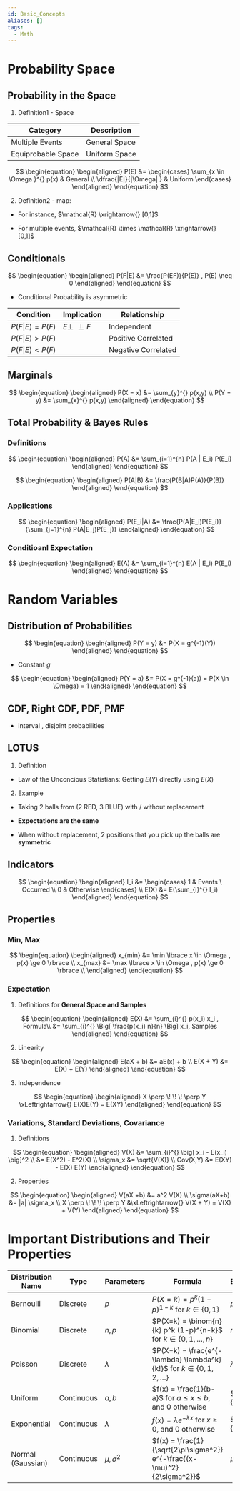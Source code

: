 ```yaml
---
id: Basic_Concepts
aliases: []
tags:
  - Math
---
```


# Probability Space

## Probability in the Space

1. Definition1 - Space

| Category | Description |
|---|---|
| Multiple Events | General Space |
| Equiprobable Space | Uniform Space |


$$
\begin{equation}
\begin{aligned}
P(E) &= \begin{cases}
\sum_{x \in \Omega }^{} p(x) & General \\
\dfrac{|E|}{|\Omega| } & Uniform
\end{cases}
\end{aligned}
\end{equation}
$$

2. Definition2 - map:

- For instance, $\mathcal{R} \xrightarrow{} [0,1]$

- For multiple events, $\mathcal{R} \times \mathcal{R} \xrightarrow{}  [0,1]$

## Conditionals

$$
\begin{equation}
\begin{aligned}
P(F|E) &= \frac{P(EF)}{P(E)} , P(E) \neq 0
\end{aligned}
\end{equation}
$$

- Conditional Probability is asymmetric


| Condition           | Implication         | Relationship       |
|---------------------|---------------------|--------------------|
| $P(F \| E) = P(F)$   | $E \perp \! \! \! \perp F$ | Independent        |
| $P(F \| E) > P(F)$   |                     | Positive Correlated |
| $P(F \| E) < P(F)$   |                     | Negative Correlated |

## Marginals

$$
\begin{equation}
\begin{aligned}
P(X = x) &= \sum_{y}^{} p(x,y) \\
P(Y = y) &= \sum_{x}^{} p(x,y)
\end{aligned}
\end{equation}
$$

## Total Probability & Bayes Rules

### Definitions

$$
\begin{equation}
\begin{aligned}
P(A) &= \sum_{i=1}^{n} P(A | E_i) P(E_i)
\end{aligned}
\end{equation}
$$

$$
\begin{equation}
\begin{aligned}
P(A|B) &= \frac{P(B|A)P(A)}{P(B)}
\end{aligned}
\end{equation}
$$

### Applications

$$
\begin{equation}
\begin{aligned}
P(E_i|A) &= \frac{P(A|E_i)P(E_i)}{\sum_{j=1}^{n} P(A|E_j)P(E_j)}
\end{aligned}
\end{equation}
$$

### Conditioanl Expectation

$$
\begin{equation}
\begin{aligned}
E(A) &= \sum_{i=1}^{n} E(A | E_i) P(E_i)
\end{aligned}
\end{equation}
$$

# Random Variables

## Distribution of Probabilities

$$
\begin{equation}
\begin{aligned}
P(Y = y) &= P(X = g^{-1}(Y))
\end{aligned}
\end{equation}
$$

- Constant $g$

$$
\begin{equation}
\begin{aligned}
P(Y = a) &= P(X = g^{-1}(a)) = P(X \in \Omega) = 1
\end{aligned}
\end{equation}
$$

## CDF, Right CDF, PDF, PMF

- interval , disjoint probabilities

## LOTUS

1. Definition 

- Law of the Unconcious Statistians: Getting $E(Y)$ directly using $E(X)$

2. Example

- Taking 2 balls from (2 RED, 3 BLUE) with / without replacement

- **Expectations are the same**

- When without replacement, 2 positions that you pick up the balls are **symmetric**

## Indicators

$$
\begin{equation}
\begin{aligned}
I_i &= \begin{cases}
1 & Events \ Occurred \\
0 & Otherwise
\end{cases} \\
E(X) &= E(\sum_{i}^{} I_i)
\end{aligned}
\end{equation}
$$

## Properties

### Min, Max

$$
\begin{equation}
\begin{aligned}
x_{min} &= \min \lbrace x \in \Omega , p(x) \ge 0  \rbrace \\
x_{max} &= \max \lbrace x \in \Omega , p(x) \ge 0  \rbrace \\
\end{aligned}
\end{equation}
$$

### Expectation

1. Definitions for **General Space and Samples**

$$
\begin{equation}
\begin{aligned}
E(X) &= \sum_{i}^{} p(x_i) x_i , Formula\\
&= \sum_{i}^{} \Big[ \frac{p(x_i) n}{n} \Big] x_i, Samples
\end{aligned}
\end{equation}
$$

2. Linearity

$$
\begin{equation}
\begin{aligned}
E(aX + b) &= aE(x) + b \\
E(X + Y) &= E(X) + E(Y)
\end{aligned}
\end{equation}
$$

3. Independence

$$
\begin{equation}
\begin{aligned}
X \perp \! \! \! \perp Y \xLeftrightarrow{} E(X)E(Y) = E(XY)
\end{aligned}
\end{equation}
$$

### Variations, Standard Deviations, Covariance

1. Definitions

$$
\begin{equation}
\begin{aligned}
V(X) &= \sum_{i}^{} \big[ x_i - E(x_i) \big]^2 \\
&= E(X^2) - E^2(X) \\
\sigma_x &= \sqrt{V(X)} \\
Cov(X,Y) &= E(XY) - E(X) E(Y)
\end{aligned}
\end{equation}
$$

2. Properties

$$
\begin{equation}
\begin{aligned}
V(aX +b) &= a^2 V(X) \\
\sigma(aX+b) &= |a| \sigma_x \\
X \perp \! \! \! \perp Y &\xLeftrightarrow{} V(X + Y) = V(X) + V(Y)
\end{aligned}
\end{equation}
$$

# Important Distributions and Their Properties

| Distribution Name | Type | Parameters | Formula | Expectation | Variance |
|---|---|---|---|---|---|
| Bernoulli | Discrete | $p$ | $P(X=k) = p^k (1-p)^{1-k}$ for $k \in \{0, 1\}$ | $p$ | $p(1-p)$ |
| Binomial | Discrete | $n, p$ | $P(X=k) = \binom{n}{k} p^k (1-p)^{n-k}$ for $k \in \{0, 1, \dots, n\}$ | $np$ | $np(1-p)$ |
| Poisson | Discrete | $\lambda$ | $P(X=k) = \frac{e^{-\lambda} \lambda^k}{k!}$ for $k \in \{0, 1, 2, \dots\}$ | $\lambda$ | $\lambda$ |
| Uniform | Continuous | $a, b$ | $f(x) = \frac{1}{b-a}$ for $a \le x \le b$, and $0$ otherwise | $\frac{a+b}{2}$ | $\frac{(b-a)^2}{12}$ |
| Exponential | Continuous | $\lambda$ | $f(x) = \lambda e^{-\lambda x}$ for $x \ge 0$, and $0$ otherwise | $\frac{1}{\lambda}$ | $\frac{1}{\lambda^2}$ |
| Normal (Gaussian) | Continuous | $\mu, \sigma^2$ | $f(x) = \frac{1}{\sqrt{2\pi\sigma^2}} e^{-\frac{(x-\mu)^2}{2\sigma^2}}$ | $\mu$ | $\sigma^2$ |
